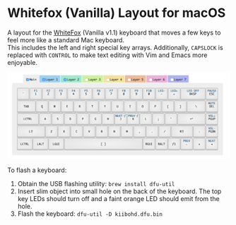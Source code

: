 # Whitefox (Vanilla) Layout for macOS

A layout for the [WhiteFox](https://input.club/whitefox/) (Vanilla v1.1) 
keyboard that moves a few keys to feel more like a standard Mac keyboard.  
This includes the left and right special key arrays.  Additionally, `CAPSLOCK` is replaced
with `CONTROL` to make text editing with Vim and Emacs more enjoyable.

![Layout](layout.png)

To flash a keyboard:

1. Obtain the USB flashing utility: `brew install dfu-util`
1. Insert slim object into small hole on the back of the keyboard.  The
   top key LEDs should turn off and a faint orange LED should emit from
   the hole.
1. Flash the keyboard: `dfu-util -D kiibohd.dfu.bin`
